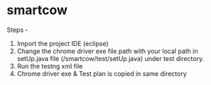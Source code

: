 # smartcow

Steps -

1. Import the project IDE (eclipse)
2. Change the chrome driver exe file path with your local path in setUp.java file (/smartcow/test/setUp.java) under test directory.
3. Run the testng xml file
4. Chrome driver exe & Test plan is copied in same directory
